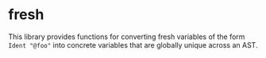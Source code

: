 # fresh

This library provides functions for converting fresh variables of the form `Ident "@foo"` into concrete variables that are globally unique across an AST.
